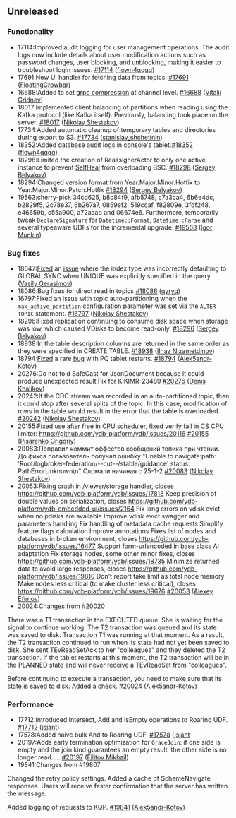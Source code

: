## Unreleased

### Functionality

* 17114:Improved audit logging for user management operations. The audit logs now include details about user modification actions such as password changes, user blocking, and unblocking, making it easier to troubleshoot login issues. [#17114](https://github.com/ydb-platform/ydb/pull/17114) ([flown4qqqq](https://github.com/flown4qqqq))
* 17691:New UI handler for fetching data from topics. [#17691](https://github.com/ydb-platform/ydb/pull/17691) ([FloatingCrowbar](https://github.com/FloatingCrowbar))
* 16688:Added to set [grpc compression](https://github.com/grpc/grpc/blob/master/doc/compression_cookbook.md) at channel level. [#16688](https://github.com/ydb-platform/ydb/pull/16688) ([Vitalii Gridnev](https://github.com/gridnevvvit))
* 18017:Implemented client balancing of partitions when reading using the Kafka protocol (like Kafka itself). Previously, balancing took place on the server. [#18017](https://github.com/ydb-platform/ydb/pull/18017) ([Nikolay Shestakov](https://github.com/nshestakov))
* 17734:Added automatic cleanup of temporary tables and directories during export to S3. [#17734](https://github.com/ydb-platform/ydb/pull/17734) ([stanislav_shchetinin](https://github.com/stanislav-shchetinin))
* 18352:Added database audit logs in console's tablet.[#18352](https://github.com/ydb-platform/ydb/pull/18352) ([flown4qqqq](https://github.com/flown4qqqq))
* 18298:Limited the creation of ReassignerActor to only one active instance to prevent [SelfHeal](https://ydb.tech/docs/ru/maintenance/manual/selfheal) from overloading BSC. [#18298](https://github.com/ydb-platform/ydb/pull/18298) ([Sergey Belyakov](https://github.com/serbel324))
* 18294:Changed version format from Year.Major.Minor.Hotfix to Year.Major.Minor.Patch.Hotfix [#18294](https://github.com/ydb-platform/ydb/pull/18294) ([Sergey Belyakov](https://github.com/serbel324))
* 19563:cherry-pick 34cd625, b8c84f9, afb5748, c7a3ca4, 6b6e4dc, b2829f5, 2c78e37, 6b267a7, 0859ef2, 519ccaf, f82809e, 3fdf248, e46659b, c55a900, a72aaab and 06674e6. Furthermore, temporarily tweak `DeclareSignature` for `Datetime::Format`, `Datetime::Parse` and several typeaware UDFs for the incremental upgrade. [#19563](https://github.com/ydb-platform/ydb/pull/19563) ([Igor Munkin](https://github.com/igormunkin))

### Bug fixes

* 18647:[Fixed](https://github.com/ydb-platform/ydb/pull/18647) an [issue](https://github.com/ydb-platform/ydb/issues/17885) where the index type was incorrectly defaulting to GLOBAL SYNC when UNIQUE was explicitly specified in the query. ([Vasily Gerasimov](https://github.com/UgnineSirdis))
* 18086:Bug fixes for direct read in topics [#18086](https://github.com/ydb-platform/ydb/pull/18086) ([qyryq](https://github.com/qyryq))
* 16797:Fixed an issue with topic auto-partitioning when the `max_active_partition` configuration parameter was set via the `ALTER TOPIC` statement. [#16797](https://github.com/ydb-platform/ydb/pull/16797) ([Nikolay Shestakov](https://github.com/nshestakov))
* 18296:Fixed replication continuing to consume disk space when storage was low, which caused VDisks to become read-only. [#18296](https://github.com/ydb-platform/ydb/pull/18296) ([Sergey Belyakov](https://github.com/serbel324))
* 18938:In the table description columns are returned in the same order as they were specified in CREATE TABLE. [#18938](https://github.com/ydb-platform/ydb/pull/18938) ([Ilnaz Nizametdinov](https://github.com/CyberROFL))
* 18794:[Fixed](https://github.com/db-platform/adb/pull/18794) a rare [bug](https://github.com/ydb-platform/ydb/issues/18615) with PQ tablet restarts. [#18794](https://github.com/ydb-platform/ydb/pull/18794) ([Alek5andr-Kotov](https://github.com/Alek5andr-Kotov))
* 20276:Do not fold SafeCast for JsonDocument because it could produce unexpected result
Fix for KIKIMR-23489 [#20276](https://github.com/ydb-platform/ydb/pull/20276) ([Denis Khalikov](https://github.com/denis0x0D))
* 20242:If the CDC stream was recorded in an auto-partitioned topic, then it could stop after several splits of the topic. In this case, modification of rows in the table would result in the error that the table is overloaded. [#20242](https://github.com/ydb-platform/ydb/pull/20242) ([Nikolay Shestakov](https://github.com/nshestakov))
* 20155:Fixed use after free in CPU scheduler, fixed verify fail in CS CPU limiter: https://github.com/ydb-platform/ydb/issues/20116 [#20155](https://github.com/ydb-platform/ydb/pull/20155) ([Pisarenko Grigoriy](https://github.com/GrigoriyPA))
* 20083:Поправил коммит оффсетов сообщений топика при чтении. До фикса пользователь получал ошибку "Unable to navigate:path: 'Root/logbroker-federation/--cut--/stable/guidance' status: PathErrorUnknown\n"
Сломали начиная с 25-1-2 [#20083](https://github.com/ydb-platform/ydb/pull/20083) ([Nikolay Shestakov](https://github.com/nshestakov))
* 20053:Fixing crash in /viewer/storage handler, closes https://github.com/ydb-platform/ydb/issues/17813
Keep precision of double values on serialization, closes https://github.com/ydb-platform/ydb-embedded-ui/issues/2164
Fix long errors on vdisk evict when no pdisks are available
Improve vdisk evict swagger and parameters handling
Fix handling of metadata cache requests
Simplify feature flags calculation
Improve annotations
Fixes list of nodes and databases in broken environment, closes https://github.com/ydb-platform/ydb/issues/16477
Support form-urlencoded in base class
AI adaptation
Fix storage nodes, some other minor fixes, closes https://github.com/ydb-platform/ydb/issues/18735
Minimize returned data to avoid large responses, closes https://github.com/ydb-platform/ydb/issues/19810
Don't report fake limit as total node memory
Make nodes less critical (to make cluster less critical), closes https://github.com/ydb-platform/ydb/issues/19676 [#20053](https://github.com/ydb-platform/ydb/pull/20053) ([Alexey Efimov](https://github.com/adameat))
* 20024:Changes from #20020

There was a T1 transaction in the EXECUTED queue. She is waiting for the signal to continue working. The T2 transaction was queued and its state was saved to disk. Transaction T1 was running at that moment. As a result, the T2 transaction continued to run when its state had not yet been saved to disk. She sent TEvReadSetAck to her "colleagues" and they deleted the T2 transaction. If the tablet restarts at this moment, the T2 transaction will be in the PLANNED state and will never receive a TEvReadSet from "colleagues".

Before continuing to execute a transaction, you need to make sure that its state is saved to disk. Added a check. [#20024](https://github.com/ydb-platform/ydb/pull/20024) ([Alek5andr-Kotov](https://github.com/Alek5andr-Kotov))

### Performance

* 17712:Introduced Intersect, Add and IsEmpty operations to Roaring UDF. [#17712](https://github.com/ydb-platform/ydb/pull/17712) ([jsjant](https://github.com/jsjant))
* 17578:Added naive bulk And to Roaring UDF. [#17578](https://github.com/ydb-platform/ydb/pull/17578) ([jsjant](https://github.com/jsjant)
* 20197:Adds early termination optimization for `GraceJoin`: if one side is empty and the join kind guarantees an empty result, the other side is no longer read.
... [#20197](https://github.com/ydb-platform/ydb/pull/20197) ([Filitov Mikhail](https://github.com/lll-phill-lll))
* 19841:Changes from #19807

Changed the retry policy settings. Added a cache of SchemeNavigate responses. Users will receive faster confirmation that the server has written the message.

Added logging of requests to KQP. [#19841](https://github.com/ydb-platform/ydb/pull/19841) ([Alek5andr-Kotov](https://github.com/Alek5andr-Kotov))

